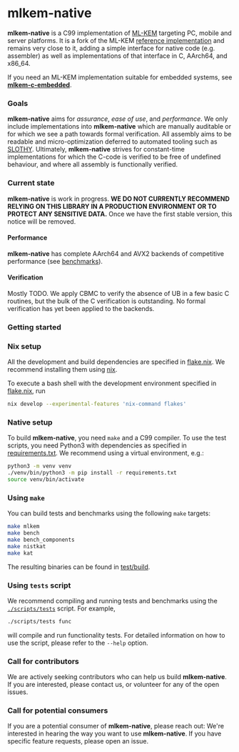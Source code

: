 [//]: # (SPDX-License-Identifier: CC-BY-4.0)

# mlkem-native

**mlkem-native** is a C99 implementation of [ML-KEM](https://doi.org/10.6028/NIST.FIPS.203.ipd) targeting
PC, mobile and server platforms. It is a fork of the ML-KEM [reference
implementation](https://github.com/pq-crystals/kyber/tree/main/ref) and remains very close to it, adding a simple
interface for native code (e.g. assembler) as well as implementations of that interface in C, AArch64, and x86_64.

If you need an ML-KEM implementation suitable for embedded systems, see
[**mlkem-c-embedded**](https://github.com/pq-code-package/mlkem-c-embedded/).


### Goals

**mlkem-native** aims for _assurance_, _ease of use_, and _performance_. We only include implementations into
**mlkem-native** which are manually auditable or for which we see a path towards formal verification. All assembly aims
to be readable and micro-optimization deferred to automated tooling such as
[SLOTHY](https://slothy-optimizer.github.io/slothy/). Ultimately, **mlkem-native** strives for constant-time
implementations for which the C-code is verified to be free of undefined behaviour, and where all assembly is
functionally verified.

### Current state

**mlkem-native** is work in progress. **WE DO NOT CURRENTLY RECOMMEND RELYING ON THIS LIBRARY IN A PRODUCTION
ENVIRONMENT OR TO PROTECT ANY SENSITIVE DATA.** Once we have the first stable version, this notice will be removed.

#### Performance

**mlkem-native** has complete AArch64 and AVX2 backends of competitive performance (see
[benchmarks](https://pq-code-package.github.io/mlkem-native/dev/bench/)).

#### Verification

Mostly TODO. We apply CBMC to verify the absence of UB in a few basic C routines, but the bulk of the C verification
is outstanding. No formal verification has yet been applied to the backends.

### Getting started

### Nix setup

All the development and build dependencies are specified in [flake.nix](flake.nix). We recommend installing them using
[nix](https://nixos.org/download/).

To execute a bash shell with the development environment specified in [flake.nix](flake.nix), run
```bash
nix develop --experimental-features 'nix-command flakes'
```

### Native setup

To build **mlkem-native**, you need `make` and a C99 compiler. To use the test scripts, you need Python3 with
dependencies as specified in [requirements.txt](requirements.txt). We recommend using a virtual environment, e.g.:

```bash
python3 -m venv venv
./venv/bin/python3 -m pip install -r requirements.txt
source venv/bin/activate
```

### Using `make`

You can build tests and benchmarks using the following `make` targets:

```bash
make mlkem
make bench
make bench_components
make nistkat
make kat
```

The resulting binaries can be found in [test/build](test/build).

### Using `tests` script

We recommend compiling and running tests and benchmarks using the [`./scripts/tests`](scripts/tests) script. For
example,

```bash
./scripts/tests func
```

will compile and run functionality tests. For detailed information on how to use the script, please refer to the
`--help` option.

### Call for contributors

We are actively seeking contributors who can help us build **mlkem-native**. If you are interested, please contact us,
or volunteer for any of the open issues.

### Call for potential consumers

If you are a potential consumer of **mlkem-native**, please reach out: We're interested in hearing the way you want to
use **mlkem-native**. If you have specific feature requests, please open an issue.
